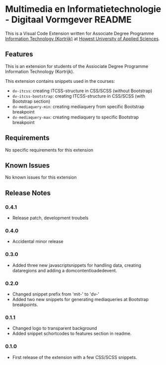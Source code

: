 # Multimedia en Informatietechnologie - Digitaal Vormgever README

This is a Visual Code Extension written for Associate Degree Programme [Information Technology (Kortrijk)](https://www.howest.be/MIT) at [Howest University of Applied Sciences](https://howest.be).

## Features

This is an extension for students of the Assiociate Degree Programme Information Technology (Kortrijk).

This extension contains snippets used in the courses:

- `dv-itcss`: creating ITCSS-structure in CSS/SCSS (without Bootstrap)
- `dv-itcss-bootstrap`: creating ITCSS-structure in CSS/SCSS (with Bootstrap section)
- `dv-mediaquery-min`: creating mediaquery from specific Bootstrap breakpoint
- `dv-mediaquery-max`: creating mediaquery to specific Bootstrap breakpoint

## Requirements

No specific requirements for this extension

## Known Issues

No known issues for this extension

## Release Notes
### 0.4.1
- Release patch, development troubels

### 0.4.0
- Accidental minor release

### 0.3.0
- Added three new javascriptsnippets for handling data, creating dataregions and adding a domcontentloadedevent.

### 0.2.0
- Changed snippet prefix from 'mit-' to 'dv-'
- Added two new snippets for generating mediaqueries at Bootstrap breakpoints.

### 0.1.1

- Changed logo to transparent background
- Added snippet schortcodes to features section in readme.

### 0.1.0

- First release of the extension with a few CSS/SCSS snippets.
